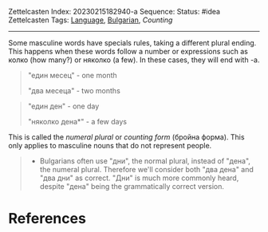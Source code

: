 Zettelcasten Index: 20230215182940-a
Sequence:
Status: #idea
Zettelcasten Tags: [Language](Language.md), [Bulgarian](Bulgarian.md), *Counting*

---

Some masculine words have specials rules, taking a different plural ending. This happens when these words follow a number or expressions such as колко (how many?) or няколко (a few). In these cases, they will end with -a.

 > 
 > "един месец" - one month
 > 
 > "два месеца" - two months

 > 
 > "един ден" - one day
 > 
 > "няколко дена\*" - a few days

This is called the *numeral plural* or *counting form* (бройна форма). This only applies to masculine nouns that do not represent people.

 > 
 > * Bulgarians often use "дни", the normal plural, instead of "дена", the numeral plural. Therefore we'll consider both "два дена" and "два дни" as correct. "Дни" is much more commonly heard, despite "дена" being the grammatically correct version.

# References
